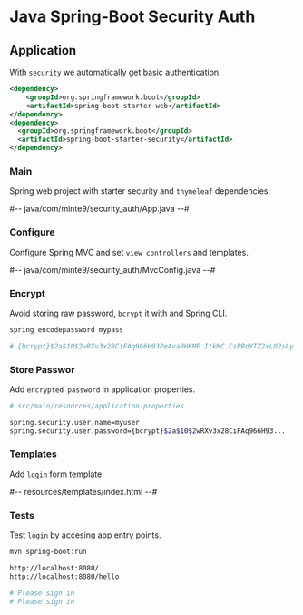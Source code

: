 # Java Spring-Boot Security Auth

## Application

With `security` we automatically get basic authentication.

~~~xml
<dependency>
    <groupId>org.springframework.boot</groupId>
    <artifactId>spring-boot-starter-web</artifactId>
</dependency>
<dependency>
  <groupId>org.springframework.boot</groupId>
  <artifactId>spring-boot-starter-security</artifactId>
</dependency>
~~~

### Main

Spring web project with starter security and `thymeleaf` dependencies.

#-- java/com/minte9/security_auth/App.java --#

### Configure

Configure Spring MVC and set `view controllers` and templates.

#-- java/com/minte9/security_auth/MvcConfig.java --# 

### Encrypt

Avoid storing raw password, `bcrypt` it with and Spring CLI.

~~~sh
spring encodepassword mypass

# {bcrypt}$2a$10$2wRXv3x28CiFAq966H93PeAvaRHKMF.ItkMC.CsPBdYTZ2xLO2sLy
~~~

### Store Passwor

Add `encrypted password` in application properties.

~~~sh
# src/main/resources/application.properties

spring.security.user.name=myuser
spring.security.user.password={bcrypt}$2a$10$2wRXv3x28CiFAq966H93...
~~~

### Templates

Add `login` form template.

#-- resources/templates/index.html --#

### Tests

Test `login` by accesing app entry points.

~~~sh
mvn spring-boot:run

http://localhost:8080/
http://localhost:8080/hello

# Please sign in 
# Please sign in 
~~~